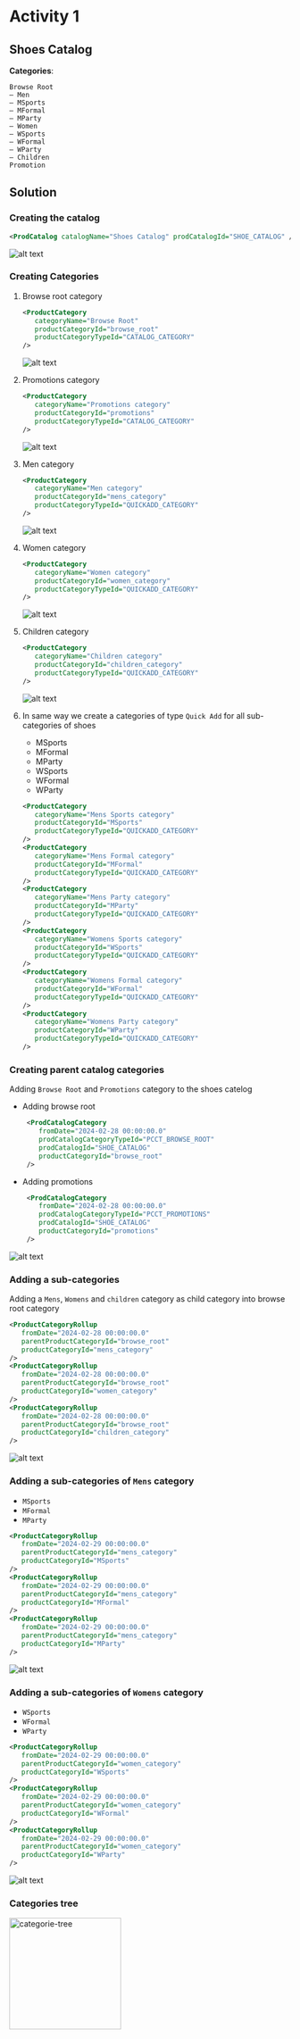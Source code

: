 # Activity 1

## Shoes Catalog

**Categories**:

```text
Browse Root
– Men
— MSports
— MFormal
— MParty
– Women
— WSports
— WFormal
— WParty
– Children
Promotion
```

## Solution

### Creating the catalog

```xml
<ProdCatalog catalogName="Shoes Catalog" prodCatalogId="SHOE_CATALOG" />
```

![alt text](image.png)

### Creating Categories

1. Browse root category

   ```xml
   <ProductCategory
      categoryName="Browse Root"
      productCategoryId="browse_root"
      productCategoryTypeId="CATALOG_CATEGORY"
   />
   ```

   ![alt text](image-1.png)

2. Promotions category

   ```xml
   <ProductCategory
      categoryName="Promotions category"
      productCategoryId="promotions"
      productCategoryTypeId="CATALOG_CATEGORY"
   />
   ```

   ![alt text](image-2.png)

3. Men category

   ```xml
   <ProductCategory
      categoryName="Men category"
      productCategoryId="mens_category"
      productCategoryTypeId="QUICKADD_CATEGORY"
   />
   ```

   ![alt text](image-3.png)

4. Women category

   ```xml
   <ProductCategory
      categoryName="Women category"
      productCategoryId="women_category"
      productCategoryTypeId="QUICKADD_CATEGORY"
   />
   ```

   ![alt text](image-4.png)

5. Children category

   ```xml
   <ProductCategory
      categoryName="Children category"
      productCategoryId="children_category"
      productCategoryTypeId="QUICKADD_CATEGORY"
   />
   ```

   ![alt text](image-5.png)

6. In same way we create a categories of type `Quick Add` for all sub-categories of shoes

   - MSports
   - MFormal
   - MParty
   - WSports
   - WFormal
   - WParty

   ```xml
   <ProductCategory
      categoryName="Mens Sports category"
      productCategoryId="MSports"
      productCategoryTypeId="QUICKADD_CATEGORY"
   />
   <ProductCategory
      categoryName="Mens Formal category"
      productCategoryId="MFormal"
      productCategoryTypeId="QUICKADD_CATEGORY"
   />
   <ProductCategory
      categoryName="Mens Party category"
      productCategoryId="MParty"
      productCategoryTypeId="QUICKADD_CATEGORY"
   />
   <ProductCategory
      categoryName="Womens Sports category"
      productCategoryId="WSports"
      productCategoryTypeId="QUICKADD_CATEGORY"
   />
   <ProductCategory
      categoryName="Womens Formal category"
      productCategoryId="WFormal"
      productCategoryTypeId="QUICKADD_CATEGORY"
   />
   <ProductCategory
      categoryName="Womens Party category"
      productCategoryId="WParty"
      productCategoryTypeId="QUICKADD_CATEGORY"
   />
   ```

### Creating parent catalog categories

Adding `Browse Root` and `Promotions` category to the shoes catelog

- Adding browse root

  ```xml
   <ProdCatalogCategory
      fromDate="2024-02-28 00:00:00.0"
      prodCatalogCategoryTypeId="PCCT_BROWSE_ROOT"
      prodCatalogId="SHOE_CATALOG"
      productCategoryId="browse_root"
   />
  ```

- Adding promotions

  ```xml
   <ProdCatalogCategory
      fromDate="2024-02-28 00:00:00.0"
      prodCatalogCategoryTypeId="PCCT_PROMOTIONS"
      prodCatalogId="SHOE_CATALOG"
      productCategoryId="promotions"
   />
  ```

![alt text](image-4.png)

### Adding a sub-categories

Adding a `Mens`, `Womens` and `children` category as child category into browse root category

```xml
<ProductCategoryRollup
   fromDate="2024-02-28 00:00:00.0"
   parentProductCategoryId="browse_root"
   productCategoryId="mens_category"
/>
<ProductCategoryRollup
   fromDate="2024-02-28 00:00:00.0"
   parentProductCategoryId="browse_root"
   productCategoryId="women_category"
/>
<ProductCategoryRollup
   fromDate="2024-02-28 00:00:00.0"
   parentProductCategoryId="browse_root"
   productCategoryId="children_category"
/>
```

![alt text](image-6.png)

### Adding a sub-categories of `Mens` category

- `MSports`
- `MFormal`
- `MParty`

```xml
<ProductCategoryRollup
   fromDate="2024-02-29 00:00:00.0"
   parentProductCategoryId="mens_category"
   productCategoryId="MSports"
/>
<ProductCategoryRollup
   fromDate="2024-02-29 00:00:00.0"
   parentProductCategoryId="mens_category"
   productCategoryId="MFormal"
/>
<ProductCategoryRollup
   fromDate="2024-02-29 00:00:00.0"
   parentProductCategoryId="mens_category"
   productCategoryId="MParty"
/>
```

![alt text](image-5.png)

### Adding a sub-categories of `Womens` category

- `WSports`
- `WFormal`
- `WParty`

```xml
<ProductCategoryRollup
   fromDate="2024-02-29 00:00:00.0"
   parentProductCategoryId="women_category"
   productCategoryId="WSports"
/>
<ProductCategoryRollup
   fromDate="2024-02-29 00:00:00.0"
   parentProductCategoryId="women_category"
   productCategoryId="WFormal"
/>
<ProductCategoryRollup
   fromDate="2024-02-29 00:00:00.0"
   parentProductCategoryId="women_category"
   productCategoryId="WParty"
/>
```

![alt text](image-7.png)

### Categories tree

<img src="image-8.png" alt="categorie-tree" width="200"/>
